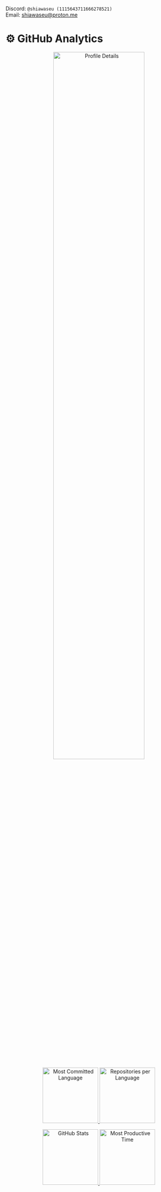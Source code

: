Discord: `@shiawaseu (1115643711666278521)`  
Email: <a href="mailto:shiawaseu@proton.me">shiawaseu@proton.me</a>  

# ⚙️ GitHub Analytics

<p align="center">
  <a href="https://github.com/shiawaseu">
    <img src="http://github-profile-summary-cards.vercel.app/api/cards/profile-details?username=shiawaseu&theme=github_dark" alt="Profile Details" width="70%"/>
  </a>
</p>

<p align="center">
  <a href="https://github.com/shiawaseu">
    <img src="http://github-profile-summary-cards.vercel.app/api/cards/most-commit-language?username=shiawaseu&theme=github_dark" alt="Most Committed Language" height="150em"/>
    <img src="http://github-profile-summary-cards.vercel.app/api/cards/repos-per-language?username=shiawaseu&theme=github_dark" alt="Repositories per Language" height="150em"/>
  </a>
</p>

<p align="center">
  <a href="https://github.com/shiawaseu">
    <img src="http://github-profile-summary-cards.vercel.app/api/cards/stats?username=shiawaseu&theme=github_dark" alt="GitHub Stats" height="150em"/>
    <img src="http://github-profile-summary-cards.vercel.app/api/cards/productive-time?username=shiawaseu&theme=github_dark" alt="Most Productive Time" height="150em"/>
  </a>
</p>
